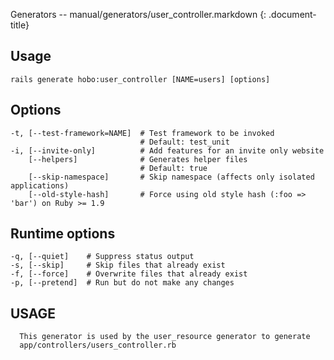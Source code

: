 Generators -- manual/generators/user\_controller.markdown
{: .document-title}


## Usage

    

    rails generate hobo:user_controller [NAME=users] [options]


## Options

    

    -t, [--test-framework=NAME]  # Test framework to be invoked
                                 # Default: test_unit
    -i, [--invite-only]          # Add features for an invite only website
        [--helpers]              # Generates helper files
                                 # Default: true
        [--skip-namespace]       # Skip namespace (affects only isolated applications)
        [--old-style-hash]       # Force using old style hash (:foo => 'bar') on Ruby >= 1.9


## Runtime options

    

    -q, [--quiet]    # Suppress status output
    -s, [--skip]     # Skip files that already exist
    -f, [--force]    # Overwrite files that already exist
    -p, [--pretend]  # Run but do not make any changes


## USAGE

    

      This generator is used by the user_resource generator to generate
      app/controllers/users_controller.rb

